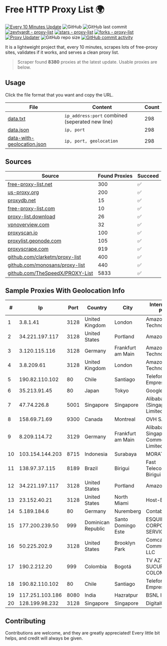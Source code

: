 
# Free HTTP Proxy List 🌍

[![Every 10 Minutes Update](https://github.com/mertguvencli/http-proxy-list/actions/workflows/main.yml/badge.svg?branch=main)](https://github.com/mertguvencli/http-proxy-list/actions/workflows/main.yml)
![GitHub](https://img.shields.io/github/license/mertguvencli/http-proxy-list)
![GitHub last commit](https://img.shields.io/github/last-commit/mertguvencli/http-proxy-list)
[![zevtyardt - proxy-list](https://img.shields.io/static/v1?label=zevtyardt&message=proxy-list&color=blue&logo=github)](https://github.com/zevtyardt/proxy-list "Go to GitHub repo")
[![stars - proxy-list](https://img.shields.io/github/stars/zevtyardt/proxy-list?style=social)](https://github.com/zevtyardt/proxy-list)
[![forks - proxy-list](https://img.shields.io/github/forks/zevtyardt/proxy-list?style=social)](https://github.com/zevtyardt/proxy-list)
[![Proxy Updater](https://github.com/zevtyardt/proxy-list/workflows/Proxy%20Updater/badge.svg)](https://github.com/zevtyardt/proxy-list/actions?query=workflow:"Proxy+Updater")
![GitHub repo size](https://img.shields.io/github/repo-size/zevtyardt/proxy-list)
[![GitHub commit activity](https://img.shields.io/github/commit-activity/m/zevtyardt/proxy-list?logo=commits)](https://github.com/zevtyardt/proxy-list/commits/main)

It is a lightweight project that, every 10 minutes, scrapes lots of free-proxy sites, validates if it works, and serves a clean proxy list.

> Scraper found **8380** proxies at the latest update. Usable proxies are below.

## Usage

Click the file format that you want and copy the URL.

|File|Content|Count|
|----|-------|-----|
|[data.txt](https://raw.githubusercontent.com/mertguvencli/http-proxy-list/main/proxy-list/data.txt)|`ip_address:port` combined (seperated new line)|298|
|[data.json](https://raw.githubusercontent.com/mertguvencli/http-proxy-list/main/proxy-list/data.json)|`ip, port`|298|
|[data-with-geolocation.json](https://raw.githubusercontent.com/mertguvencli/http-proxy-list/main/proxy-list/data-with-geolocation.json)|`ip, port, geolocation`|298|

## Sources

|Source|Found Proxies|Succeed|
|------|-------------|-------|
|[free-proxy-list.net](https://free-proxy-list.net)|300|✅|
|[us-proxy.org](https://www.us-proxy.org)|200|✅|
|[proxydb.net](http://proxydb.net)|15|✅|
|[free-proxy-list.com](https://free-proxy-list.com/?page=&port=&type%5B%5D=http&type%5B%5D=https&up_time=0&search=Search)|10|✅|
|[proxy-list.download](https://www.proxy-list.download/HTTP)|26|✅|
|[vpnoverview.com](https://vpnoverview.com/privacy/anonymous-browsing/free-proxy-servers)|32|✅|
|[proxyscan.io](https://www.proxyscan.io)|100|✅|
|[proxylist.geonode.com](https://proxylist.geonode.com/api/proxy-list?limit=300&page=1&sort_by=lastChecked&sort_type=desc&protocols=http,https)|105|✅|
|[proxyscrape.com](https://api.proxyscrape.com/v2/?request=displayproxies&protocol=http&timeout=10000&country=all&ssl=all&anonymity=all)|919|✅|
|[github.com/clarketm/proxy-list](https://raw.githubusercontent.com/clarketm/proxy-list/master/proxy-list-raw.txt)|400|✅|
|[github.com/monosans/proxy-list](https://raw.githubusercontent.com/monosans/proxy-list/main/proxies/http.txt)|440|✅|
|[github.com/TheSpeedX/PROXY-List](https://raw.githubusercontent.com/TheSpeedX/PROXY-List/master/http.txt)|5833|✅|


## Sample Proxies With Geolocation Info

|#|Ip|Port|Country|City|Internet Service Provider|
|-|--|----|-------|----|-------------------------|
|1|3.8.1.41|3128|United Kingdom|London|Amazon Technologies Inc.|
|2|34.221.197.117|3128|United States|Portland|Amazon.com, Inc.|
|3|3.120.115.116|3128|Germany|Frankfurt am Main|Amazon Technologies Inc.|
|4|3.8.209.61|3128|United Kingdom|London|Amazon Technologies Inc.|
|5|190.82.110.102|80|Chile|Santiago|Telefonica Empresas|
|6|35.213.91.45|80|Japan|Tokyo|Google LLC|
|7|47.74.226.8|5001|Singapore|Singapore|Alibaba Cloud (Singapore) Private Limited|
|8|158.69.71.69|9300|Canada|Montreal|OVH SAS|
|9|8.209.114.72|3129|Germany|Frankfurt am Main|Alibaba.com Singapore E-Commerce Private Limited|
|10|103.154.144.203|8715|Indonesia|Surabaya|MORATELINDONAP|
|11|138.97.37.115|8189|Brazil|Birigui|Fast Telecomunicacoes Birigui Ltda - ME|
|12|34.221.197.117|3128|United States|Portland|Amazon.com, Inc.|
|13|23.152.40.21|3128|United States|North Miami|Host-Engine.com|
|14|5.189.184.6|80|Germany|Nuremberg|Contabo GmbH|
|15|177.200.239.50|999|Dominican Republic|Santo Domingo Este|ESQUIRE CORPORATE SERVICES, S.R.L.|
|16|50.225.202.9|3128|United States|Brooklyn Park|Comcast Cable Communications, LLC|
|17|190.2.212.20|999|Colombia|Bogotá|TV AZTECA SUCURSAL COLOMBIA|
|18|190.82.110.102|80|Chile|Santiago|Telefonica Empresas|
|19|117.251.103.186|8080|India|Hazratpur|BSNL Internet|
|20|128.199.98.232|3128|Singapore|Singapore|DigitalOcean, LLC|



## Contributing

Contributions are welcome, and they are greatly appreciated! Every
little bit helps, and credit will always be given.


